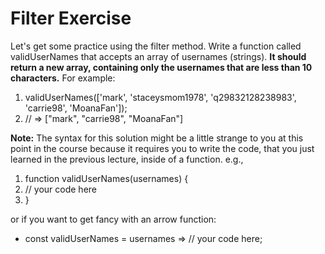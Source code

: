 # Filter Exercise

Let's get some practice using the filter method. Write a function called validUserNames that accepts an array of usernames (strings). **It should return a new array, containing only the usernames that are less than 10 characters.** For example:

1. validUserNames(['mark', 'staceysmom1978', 'q29832128238983', 'carrie98', 'MoanaFan']);
2. // => ["mark", "carrie98", "MoanaFan"]

**Note:** The syntax for this solution might be a little strange to you at this point in the course because it requires you to write the code, that you just learned in the previous lecture, inside of a function. e.g.,

1. function validUserNames(usernames) {
2. // your code here
3. }

or if you want to get fancy with an arrow function:

- const validUserNames = usernames => // your code here;
